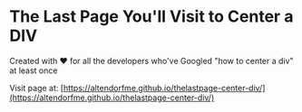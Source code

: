 # The Last Page You'll Visit to Center a DIV

Created with ❤️ for all the developers who've Googled "how to center a div" at least once

Visit page at: [https://altendorfme.github.io/thelastpage-center-div/](https://altendorfme.github.io/thelastpage-center-div/)
